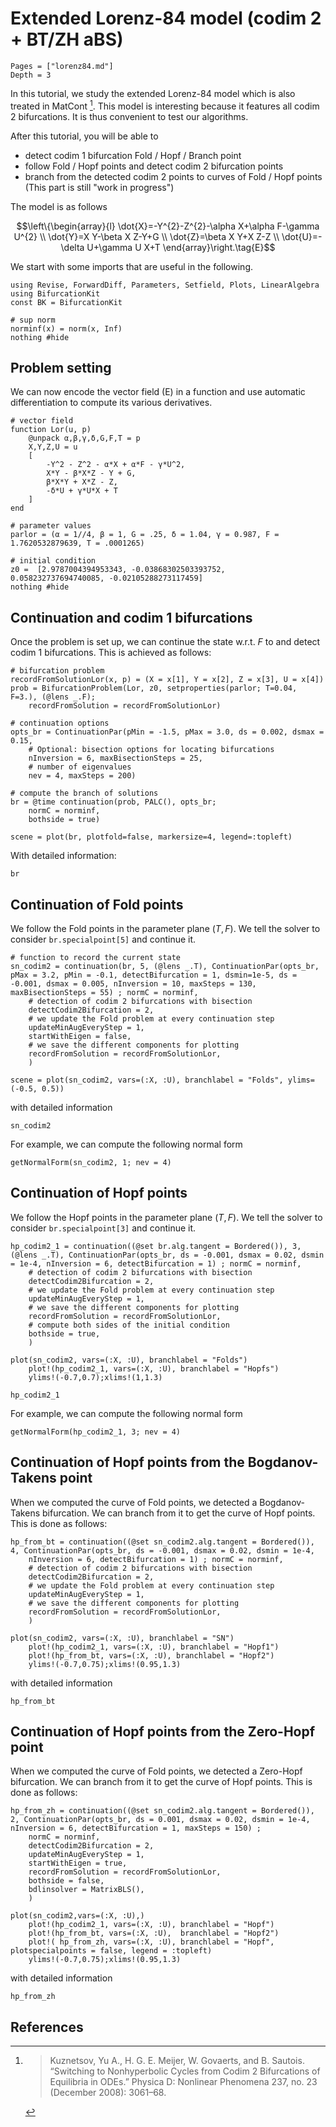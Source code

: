 # Extended Lorenz-84 model (codim 2 + BT/ZH aBS)


```@contents
Pages = ["lorenz84.md"]
Depth = 3
```

In this tutorial, we study the extended Lorenz-84 model which is also treated in MatCont [^Kuznetsov]. This model is interesting because it features all codim 2 bifurcations. It is thus convenient to test our algorithms.

After this tutorial, you will be able to
- detect codim 1 bifurcation Fold / Hopf / Branch point
- follow Fold / Hopf points and detect codim 2 bifurcation points
- branch from the detected codim 2 points to curves of Fold / Hopf points (This part is still "work in progress")

The model is as follows

$$\left\{\begin{array}{l}
\dot{X}=-Y^{2}-Z^{2}-\alpha X+\alpha F-\gamma U^{2} \\
\dot{Y}=X Y-\beta X Z-Y+G \\
\dot{Z}=\beta X Y+X Z-Z \\
\dot{U}=-\delta U+\gamma U X+T
\end{array}\right.\tag{E}$$

We start with some imports that are useful in the following.

```@example LORENZ84
using Revise, ForwardDiff, Parameters, Setfield, Plots, LinearAlgebra
using BifurcationKit
const BK = BifurcationKit

# sup norm
norminf(x) = norm(x, Inf)
nothing #hide
```

## Problem setting
We can now encode the vector field (E) in a function and use automatic differentiation to compute its various derivatives.

```@example LORENZ84
# vector field
function Lor(u, p)
    @unpack α,β,γ,δ,G,F,T = p
	X,Y,Z,U = u
	[
		-Y^2 - Z^2 - α*X + α*F - γ*U^2,
		X*Y - β*X*Z - Y + G,
		β*X*Y + X*Z - Z,
		-δ*U + γ*U*X + T
	]
end

# parameter values
parlor = (α = 1//4, β = 1, G = .25, δ = 1.04, γ = 0.987, F = 1.7620532879639, T = .0001265)

# initial condition
z0 =  [2.9787004394953343, -0.03868302503393752,  0.058232737694740085, -0.02105288273117459]
nothing #hide
```

## Continuation and codim 1 bifurcations

Once the problem is set up, we can continue the state w.r.t. $F$ to and detect codim 1 bifurcations. This is achieved as follows:

```@example LORENZ84
# bifurcation problem
recordFromSolutionLor(x, p) = (X = x[1], Y = x[2], Z = x[3], U = x[4])
prob = BifurcationProblem(Lor, z0, setproperties(parlor; T=0.04, F=3.), (@lens _.F);
    recordFromSolution = recordFromSolutionLor)

# continuation options
opts_br = ContinuationPar(pMin = -1.5, pMax = 3.0, ds = 0.002, dsmax = 0.15,
	# Optional: bisection options for locating bifurcations
	nInversion = 6, maxBisectionSteps = 25,
	# number of eigenvalues
	nev = 4, maxSteps = 200)

# compute the branch of solutions
br = @time continuation(prob, PALC(), opts_br;
	normC = norminf,
	bothside = true)

scene = plot(br, plotfold=false, markersize=4, legend=:topleft)
```

With detailed information:

```@example LORENZ84
br
```

## Continuation of Fold points

We follow the Fold points in the parameter plane $(T,F)$. We tell the solver to consider `br.specialpoint[5]` and continue it.

```@example LORENZ84
# function to record the current state
sn_codim2 = continuation(br, 5, (@lens _.T), ContinuationPar(opts_br, pMax = 3.2, pMin = -0.1, detectBifurcation = 1, dsmin=1e-5, ds = -0.001, dsmax = 0.005, nInversion = 10, maxSteps = 130, maxBisectionSteps = 55) ; normC = norminf,
	# detection of codim 2 bifurcations with bisection
	detectCodim2Bifurcation = 2,
	# we update the Fold problem at every continuation step
	updateMinAugEveryStep = 1,
	startWithEigen = false,
	# we save the different components for plotting
	recordFromSolution = recordFromSolutionLor,
	)

scene = plot(sn_codim2, vars=(:X, :U), branchlabel = "Folds", ylims=(-0.5, 0.5))
```

with detailed information

```@example LORENZ84
sn_codim2
```

For example, we can compute the following normal form

```@example LORENZ84
getNormalForm(sn_codim2, 1; nev = 4)
```

## Continuation of Hopf points

We follow the Hopf points in the parameter plane $(T,F)$. We tell the solver to consider `br.specialpoint[3]` and continue it.

```@example LORENZ84
hp_codim2_1 = continuation((@set br.alg.tangent = Bordered()), 3, (@lens _.T), ContinuationPar(opts_br, ds = -0.001, dsmax = 0.02, dsmin = 1e-4, nInversion = 6, detectBifurcation = 1) ; normC = norminf,
	# detection of codim 2 bifurcations with bisection
	detectCodim2Bifurcation = 2,
	# we update the Fold problem at every continuation step
	updateMinAugEveryStep = 1,
	# we save the different components for plotting
	recordFromSolution = recordFromSolutionLor,
	# compute both sides of the initial condition
	bothside = true,
	)

plot(sn_codim2, vars=(:X, :U), branchlabel = "Folds")
	plot!(hp_codim2_1, vars=(:X, :U), branchlabel = "Hopfs")
	ylims!(-0.7,0.7);xlims!(1,1.3)
```

```@example LORENZ84
hp_codim2_1
```

For example, we can compute the following normal form

```@example LORENZ84
getNormalForm(hp_codim2_1, 3; nev = 4)
```

## Continuation of Hopf points from the Bogdanov-Takens point

When we computed the curve of Fold points, we detected a Bogdanov-Takens bifurcation. We can branch from it to get the curve of Hopf points. This is done as follows:

```@example LORENZ84
hp_from_bt = continuation((@set sn_codim2.alg.tangent = Bordered()), 4, ContinuationPar(opts_br, ds = -0.001, dsmax = 0.02, dsmin = 1e-4,
	nInversion = 6, detectBifurcation = 1) ; normC = norminf,
	# detection of codim 2 bifurcations with bisection
	detectCodim2Bifurcation = 2,
	# we update the Fold problem at every continuation step
	updateMinAugEveryStep = 1,
	# we save the different components for plotting
	recordFromSolution = recordFromSolutionLor,
	)

plot(sn_codim2, vars=(:X, :U), branchlabel = "SN")
	plot!(hp_codim2_1, vars=(:X, :U), branchlabel = "Hopf1")
	plot!(hp_from_bt, vars=(:X, :U), branchlabel = "Hopf2")
	ylims!(-0.7,0.75);xlims!(0.95,1.3)
```

with detailed information

```@example LORENZ84
hp_from_bt
```

## Continuation of Hopf points from the Zero-Hopf point

When we computed the curve of Fold points, we detected a Zero-Hopf bifurcation. We can branch from it to get the curve of Hopf points. This is done as follows:

```@example LORENZ84
hp_from_zh = continuation((@set sn_codim2.alg.tangent = Bordered()), 2, ContinuationPar(opts_br, ds = 0.001, dsmax = 0.02, dsmin = 1e-4, nInversion = 6, detectBifurcation = 1, maxSteps = 150) ;
	normC = norminf,
	detectCodim2Bifurcation = 2,
	updateMinAugEveryStep = 1,
	startWithEigen = true,
	recordFromSolution = recordFromSolutionLor,
	bothside = false,
	bdlinsolver = MatrixBLS(),
	)

plot(sn_codim2,vars=(:X, :U),)
	plot!(hp_codim2_1, vars=(:X, :U), branchlabel = "Hopf")
	plot!(hp_from_bt, vars=(:X, :U),  branchlabel = "Hopf2")
	plot!( hp_from_zh, vars=(:X, :U), branchlabel = "Hopf", plotspecialpoints = false, legend = :topleft)
	ylims!(-0.7,0.75);xlims!(0.95,1.3)
```

with detailed information

```@example LORENZ84
hp_from_zh
```

## References

[^Kuznetsov]:> Kuznetsov, Yu A., H. G. E. Meijer, W. Govaerts, and B. Sautois. “Switching to Nonhyperbolic Cycles from Codim 2 Bifurcations of Equilibria in ODEs.” Physica D: Nonlinear Phenomena 237, no. 23 (December 2008): 3061–68.
